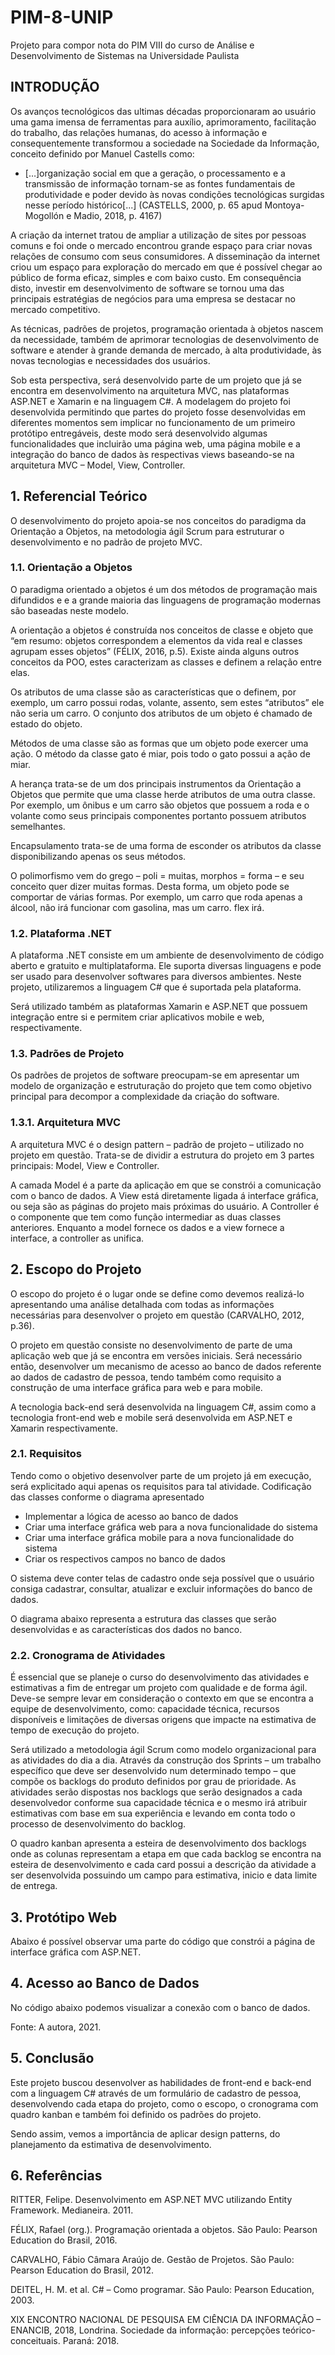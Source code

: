 # PIM-8-UNIP
Projeto para compor nota do PIM VIII do curso de Análise e Desenvolvimento de Sistemas na Universidade Paulista

## INTRODUÇÃO
Os avanços tecnológicos das ultimas décadas proporcionaram ao usuário  uma gama imensa de ferramentas para auxílio, aprimoramento, facilitação do trabalho, das relações humanas, do acesso à informação e consequentemente transformou a sociedade na Sociedade da Informação, conceito definido por Manuel Castells como:
  - […]organização social em que a geração, o processamento e a transmissão de informação tornam-se as fontes fundamentais de produtividade e poder devido às novas   condições tecnológicas surgidas nesse período histórico[...] (CASTELLS, 2000, p. 65 apud Montoya-Mogollón e Madio, 2018, p. 4167)
  
A criação da internet tratou de ampliar a utilização de sites por pessoas comuns e foi onde o mercado encontrou grande espaço para criar novas relações de consumo com seus consumidores. A disseminação da internet criou um espaço para exploração do mercado em que é possível chegar ao público de forma eficaz, simples e com baixo custo. Em consequência disto, investir em desenvolvimento de software se tornou uma das principais estratégias de negócios para uma empresa se destacar no mercado competitivo.

As técnicas, padrões de projetos, programação orientada à objetos nascem da necessidade, também de aprimorar tecnologias de desenvolvimento de software e atender à grande demanda de mercado, à alta produtividade, às novas tecnologias  e necessidades dos usuários.

Sob esta perspectiva, será desenvolvido parte de um projeto que já se encontra em desenvolvimento na arquitetura MVC, nas plataformas ASP.NET e Xamarin e na linguagem C#. A modelagem do projeto foi desenvolvida permitindo que partes do projeto fosse desenvolvidas em diferentes momentos sem implicar no funcionamento de um primeiro protótipo entregáveis, deste modo será desenvolvido algumas funcionalidades que incluirão uma página web, uma página mobile e a integração do banco de dados às respectivas views baseando-se na arquitetura MVC – Model, View, Controller.



## 1. Referencial Teórico

O desenvolvimento do projeto apoia-se nos conceitos do paradigma da  Orientação a Objetos, na metodologia ágil Scrum para estruturar o desenvolvimento e no padrão de projeto MVC.

### 1.1. Orientação a Objetos
O paradigma orientado a objetos é um dos métodos de programação mais difundidos e e a grande maioria das linguagens de programação modernas são baseadas neste modelo.

A orientação a objetos é construída nos conceitos de classe e objeto que “em resumo: objetos correspondem a elementos da vida real e classes agrupam esses objetos” (FÉLIX, 2016, p.5). Existe ainda alguns outros conceitos da POO, estes caracterizam as classes e definem a relação entre elas.

Os atributos de uma classe são as características que o definem, por exemplo, um carro possui rodas, volante, assento, sem estes “atributos” ele não seria um carro. O conjunto dos atributos de um objeto é chamado de estado do objeto.

Métodos de uma classe são as formas 	que um objeto pode exercer uma ação. O método da classe gato é miar, pois todo o gato possui a ação de miar.

A herança trata-se de um dos principais instrumentos da Orientação a Objetos que permite que uma classe herde atributos de uma outra classe. Por exemplo, um ônibus e um carro são objetos que possuem a roda e o volante como seus principais componentes portanto possuem atributos semelhantes.

Encapsulamento trata-se de uma forma de esconder os atributos da classe disponibilizando apenas os seus métodos. 

O polimorfismo vem do grego – poli = muitas, morphos = forma – e seu conceito quer dizer muitas formas. Desta forma, um objeto pode se comportar de várias formas. Por exemplo, um carro que roda apenas a álcool, não irá funcionar com gasolina, mas um carro. flex irá.
	


### 1.2. Plataforma .NET

A plataforma .NET consiste em um ambiente de desenvolvimento de código aberto e gratuito e multiplataforma. Ele suporta diversas linguagens e pode ser usado para desenvolver softwares para diversos ambientes. Neste projeto, utilizaremos a linguagem C# que é suportada pela plataforma. 

Será utilizado também as plataformas Xamarin e ASP.NET que possuem integração entre si e permitem criar aplicativos mobile e web, respectivamente.
	
### 1.3. Padrões de Projeto

Os padrões de projetos de software preocupam-se em apresentar um modelo de organização e estruturação do projeto que tem como objetivo principal para decompor a complexidade da criação do software.

### 1.3.1. Arquitetura MVC

A arquitetura MVC é o design pattern – padrão de projeto – utilizado no projeto em questão. Trata-se de dividir a estrutura do projeto em 3 partes principais: Model, View e Controller.

A camada Model é a parte da aplicação em que se constrói a comunicação com o banco de dados. A View está diretamente ligada á interface gráfica, ou seja são as páginas do projeto mais próximas do usuário. A Controller é o componente que tem como função intermediar as duas classes anteriores. Enquanto a model fornece os dados e a view fornece a interface, a controller as unifica.

## 2. Escopo do Projeto

O escopo do projeto é o lugar onde se define como devemos realizá-lo apresentando uma análise detalhada com todas as informações necessárias para desenvolver o projeto em questão (CARVALHO, 2012, p.36).

O projeto em questão consiste no desenvolvimento de parte de uma aplicação web que já se encontra em versões iniciais. Será necessário então, desenvolver um mecanismo de acesso ao banco de dados referente ao dados de cadastro de pessoa, tendo também como requisito a construção de uma interface gráfica para web e para mobile.

A tecnologia back-end será desenvolvida na linguagem C#, assim como a tecnologia front-end web e mobile será desenvolvida em ASP.NET e Xamarin respectivamente.

### 2.1. Requisitos

Tendo como o objetivo desenvolver parte de um projeto já em execução, será explicitado aqui apenas os requisitos para tal atividade.
Codificação das classes conforme o diagrama apresentado
- Implementar a lógica de acesso ao banco de dados
- Criar uma interface gráfica web para a  nova funcionalidade do sistema
- Criar uma interface gráfica mobile para a  nova funcionalidade do sistema
- Criar os respectivos campos no banco de dados
    
O sistema deve conter telas de cadastro onde seja possível que o usuário consiga cadastrar, consultar, atualizar e excluir informações do banco de dados.

O diagrama abaixo representa a estrutura das classes que serão desenvolvidas e as características dos dados no banco.

### 2.2. Cronograma de Atividades
	
É essencial que se planeje o curso do desenvolvimento das atividades e estimativas a fim de entregar um projeto com qualidade e de forma ágil. Deve-se sempre levar em consideração o contexto em que se encontra a equipe de desenvolvimento, como: capacidade técnica, recursos disponíveis e limitações de diversas origens que impacte na estimativa de tempo de execução do projeto.

Será utilizado a metodologia ágil Scrum como modelo organizacional para as atividades do dia a dia. Através da construção dos Sprints – um trabalho específico que deve ser desenvolvido num determinado tempo – que compõe os backlogs do produto definidos por grau de prioridade. As atividades serão dispostas nos backlogs que serão designados a cada desenvolvedor conforme sua capacidade técnica e o mesmo irá atribuir estimativas com base em sua experiência e levando em conta todo o processo de desenvolvimento do backlog.

O quadro kanban apresenta a esteira de desenvolvimento dos backlogs onde as colunas representam a etapa em que cada backlog se encontra na esteira de desenvolvimento e cada card possui a descrição da atividade a ser desenvolvida possuindo um campo para estimativa, inicio e data limite de entrega. 


## 3. Protótipo Web

Abaixo é possível observar uma parte do código que constrói a página de interface gráfica com ASP.NET.











## 4. Acesso ao Banco de Dados

No código abaixo podemos visualizar a conexão com o banco de dados.

Fonte: A autora, 2021.


## 5. Conclusão

Este projeto buscou desenvolver as habilidades de front-end e back-end com a linguagem C# através de um formulário de cadastro de pessoa, desenvolvendo cada etapa do projeto, como o escopo, o cronograma com quadro kanban e também foi definido os padrões do projeto.

Sendo assim, vemos a  importância de aplicar design patterns, do planejamento da estimativa de desenvolvimento.
 


                                                                                                                                                                                                                                                                                                           
## 6. Referências

RITTER, Felipe. Desenvolvimento em ASP.NET MVC utilizando Entity Framework. Medianeira. 2011.

FÉLIX, Rafael (org.). Programação orientada a objetos. São Paulo: Pearson Education do Brasil, 2016.

CARVALHO, Fábio Câmara Araújo de. Gestão de Projetos. São Paulo: Pearson Education do Brasil, 2012.

DEITEL, H. M. et al. C# – Como programar. São Paulo: Pearson Education, 2003.

XIX ENCONTRO NACIONAL DE PESQUISA EM CIÊNCIA DA INFORMAÇÃO – ENANCIB, 2018, Londrina. Sociedade da informação: percepções teórico-conceituais. Paraná: 2018.
